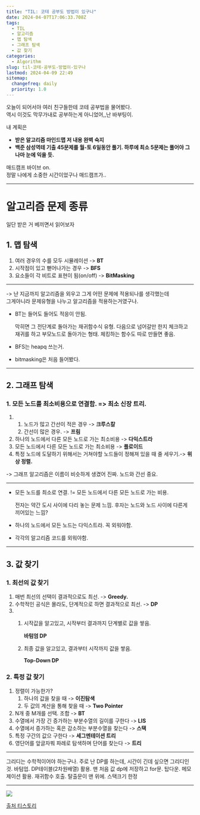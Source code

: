 ```yaml
---
title: "TIL: 코테 공부도 방법이 있구나"
date: 2024-04-07T17:06:33.708Z
tags:
  - TIL
  - 알고리즘
  - 맵 탐색
  - 그래프 탐색
  - 값 찾기
categories:
  - Algorithm
slug: til-코테-공부도-방법이-있구나
lastmod: 2024-04-09 22:49
sitemap:
  changefreq: daily
  priority: 1.0
---
```


오늘이 되어서야 여러 친구들한테 코테 공부법을 물어봤다.
<br>역시 이것도 막무가내로 공부하는게 아니었어,,난 바부팅이.

내 계획은

- **받은 알고리즘 마인드맵 저 내용 완벽 숙지**
- **백준 삼성역테 기출 45문제를 월-토 6일동안 풀기. 하루에 최소 5문제는 풀어야 그나마 눈에 익을 듯.**

매드캠프 바이브 on.
<br>정말 나에게 소중한 시간이었구나 매드캠프가..

---

# 알고리즘 문제 종류

일단 받은 거 베끼면서 읽어보자

## 1. 맵 탐색

1.  여러 경우의 수를 모두 시뮬레이션 -> **BT**
2.  시작점이 있고 뻗어나가는 경우 -> **BFS**
3.  요소들이 각 비트로 표현이 됨(on/off) -> **BitMasking**

---

-> 난 지금까지 알고리즘을 외우고 그게 어떤 문제에 적용되나를 생각했는데<br>
그게아니라 문제유형을 나누고 알고리즘을 적용하는거였구나.

- BT는 들어도 들어도 적응이 안됨.

  막히면 그 전단계로 돌아가는 재귀함수식 유형.
  다음으로 넘어갈만 한지 체크하고 재귀를 하고 부모노드로 돌아가는 형태. 체킹하는
  함수도 따로 만들면 좋음.

- BFS는 heapq 쓰는거.
- bitmasking은 처음 들어봤다.

---

## 2. 그래프 탐색

### 1. 모든 노드를 최소비용으로 연결함. => 최소 신장 트리.

1.  1. 노드가 많고 간선이 적은 경우 -> **크루스칼**
    2. 간선이 많은 경우. -> **프림**
2.  하나의 노드에서 다른 모든 노드로 가는 최소비용 -> **다익스트라**
3.  모든 노드에서 다른 모든 노드로 가는 최소비용 -> **플로이드**
4.  특정 노드에 도달하기 위해서는 거쳐야할 노드들이 정해져 있을 때 줄 세우기.-> **위상 정렬.**

-> 그래프 알고리즘은 이름이 비슷하게 생겼어 진짜. 노드와 간선 중요.

---

- 모든 노드를 최소로 연결. != 모든 노드에서 다른 모든 노드로 가는 비용.

  전자는 약간 도시 사이에 다리 놓는 문제 느낌. 후자는 노드와 노드 사이에 다른게 끼어있는 느낌?

- 하나의 노드에서 모든 노드는 다익스트라. 꼭 외워야함.
- 각각의 알고리즘 코드를 외워야함.

---

## 3. 값 찾기

### 1. 최선의 값 찾기

1. 매번 최선의 선택이 결과적으로도 최선. -> **Greedy.**
2. 수학적인 공식은 몰라도, 단계적으로 하면 결과적으로 최선. -> **DP**
3. 1. 시작값을 알고있고, 시작부터 결과까지 단계별로 값을 쌓음.

      **바텀엄 DP**

   2. 최종 값을 알고있고, 결과부터 시작까지 값을 쌓음.

      **Top-Down DP**

### 2. 특정 값 찾기

1. 정렬이 가능한가?
   1. 하나의 값을 찾을 때 -> **이진탐색**
   2. 두 값의 계산을 통해 찾을 때 -> **Two Pointer**
2. N개 중 M개를 선택. 조합 -> **BT**
3. 수열에서 가장 긴 증가하는 부분수열의 길이를 구한다 -> **LIS**
4. 수열에서 증가하는 혹은 감소하는 부분수열을 찾는다 -> **스택**
5. 특정 구간의 값으 구한다 -> **세그멘테이션 트리**
6. 영단어를 앞글자붜 파례로 탐색하며 단어를 찾는다 -> **트리**

---

그리디는 수학적이어야 하는구나.
주로 난 DP를 하는데, 시간이 긴데 싶으면 그리디인것.
바텀업. DP테이블(2차원배열) 활용. 맨 처음 값 dp에 저장하고 for문.
탑다운. 메모제이션 활용. 재귀함수 호출. 탈출문이 맨 위에.
스택크기 한정

---

![](https://img1.daumcdn.net/thumb/R1280x0/?scode=mtistory2&fname=https%3A%2F%2Fblog.kakaocdn.net%2Fdn%2FMRqyW%2FbtsFaDLqLDG%2FEWRBxFX2lXCg7slVbazblK%2Fimg.png)

[출처 티스토리](https://vina98.tistory.com/m/8)
